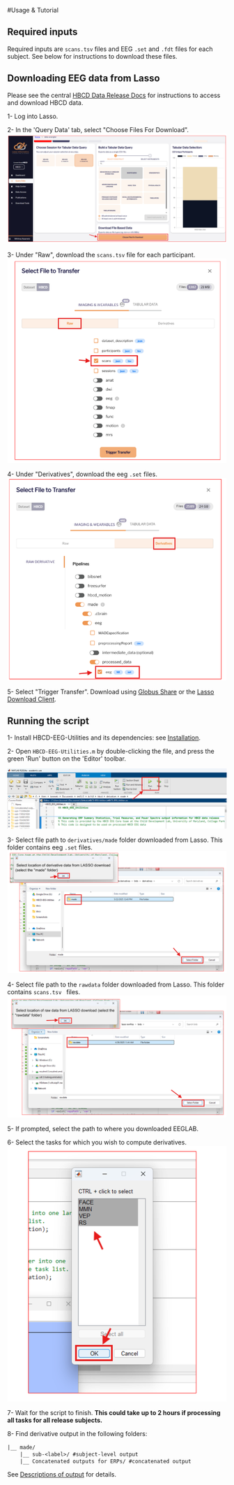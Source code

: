 #Usage & Tutorial

## Required inputs

Required inputs are ``scans.tsv`` files and EEG ``.set`` and ``.fdt`` files for each subject. See below for instructions to download these files.

## Downloading EEG data from Lasso 

Please see the central [HBCD Data Release Docs](https://docs.hbcdstudy.org/data_access/) for instructions to access and download HBCD data.

1- Log into Lasso.

2- In the 'Query Data' tab, select "Choose Files For Download". 
 ![Select file based download](filedownload.png)
 
3- Under "Raw", download the ``scans.tsv`` file for each participant. 
 ![Select scans.tsv](scanstsv.png)
 
4- Under "Derivatives", download the eeg ``.set`` files. 
 ![Select eeg.set](eegset.png)
 
5- Select "Trigger Transfer". Download using [Globus Share](https://docs.hbcdstudy.org/data_access/lasso/#globus-share-download) or the [Lasso Download Client](https://hbcd-docs.readthedocs.io/data_access/lasso/#download-client-user-guide-macos-version). 
 
## Running the script 

1- Install HBCD-EEG-Utilities and its dependencies: see [Installation](https://hbcd-eeg-utilities.readthedocs.io/en/latest/installation/).

2- Open `HBCD-EEG-Utilities.m` by double-clicking the file, and press the green 'Run' button on the 'Editor' toolbar.

 ![Press Run](Run.png)
 
3- Select file path to ``derivatives/made`` folder downloaded from Lasso. This folder contains eeg ``.set`` files.
 ![dirs derivatives](selectdir_derivatives.png)

4- Select file path to the ``rawdata`` folder downloaded from Lasso. This folder contains ``scans.tsv `` files. 
 ![dirs raw](selectdir_raw.png)

5- If prompted, select the path to where you downloaded EEGLAB. 

6- Select the tasks for which you wish to compute derivatives. 
 ![task selection](taskselect.png)

7- Wait for the script to finish. **This could take up to 2 hours if processing all tasks for all release subjects.**

8- Find derivative output in the following folders:
 
    |__ made/
        |__ sub-<label>/ #subject-level output
        |__ Concatenated outputs for ERPs/ #concatenated output
            
See [Descriptions of output](https://hbcd-eeg-utilities.readthedocs.io/en/latest/expected-outputs/) for details. 